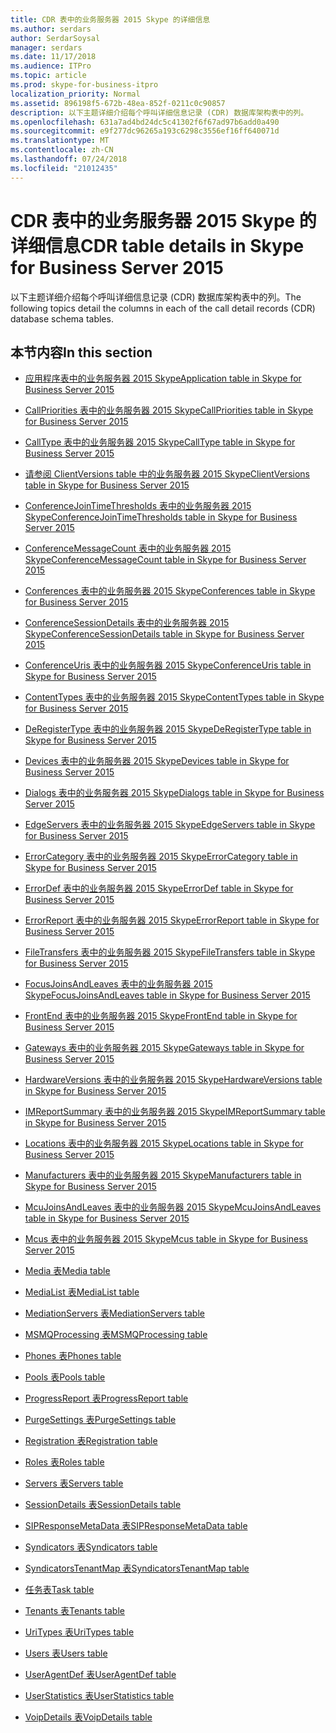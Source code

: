 ```yaml
---
title: CDR 表中的业务服务器 2015 Skype 的详细信息
ms.author: serdars
author: SerdarSoysal
manager: serdars
ms.date: 11/17/2018
ms.audience: ITPro
ms.topic: article
ms.prod: skype-for-business-itpro
localization_priority: Normal
ms.assetid: 896198f5-672b-48ea-852f-0211c0c90857
description: 以下主题详细介绍每个呼叫详细信息记录 (CDR) 数据库架构表中的列。
ms.openlocfilehash: 631a7ad4bd24dc5c41302f6f67ad97b6add0a490
ms.sourcegitcommit: e9f277dc96265a193c6298c3556ef16ff640071d
ms.translationtype: MT
ms.contentlocale: zh-CN
ms.lasthandoff: 07/24/2018
ms.locfileid: "21012435"
---
```

# <a name="cdr-table-details-in-skype-for-business-server-2015"></a><span data-ttu-id="c4ee6-103">CDR 表中的业务服务器 2015 Skype 的详细信息</span><span class="sxs-lookup"><span data-stu-id="c4ee6-103">CDR table details in Skype for Business Server 2015</span></span>
 
<span data-ttu-id="c4ee6-104">以下主题详细介绍每个呼叫详细信息记录 (CDR) 数据库架构表中的列。</span><span class="sxs-lookup"><span data-stu-id="c4ee6-104">The following topics detail the columns in each of the call detail records (CDR) database schema tables.</span></span>
  
## <a name="in-this-section"></a><span data-ttu-id="c4ee6-105">本节内容</span><span class="sxs-lookup"><span data-stu-id="c4ee6-105">In this section</span></span>

- [<span data-ttu-id="c4ee6-106">应用程序表中的业务服务器 2015 Skype</span><span class="sxs-lookup"><span data-stu-id="c4ee6-106">Application table in Skype for Business Server 2015</span></span>](application.md)
    
- [<span data-ttu-id="c4ee6-107">CallPriorities 表中的业务服务器 2015 Skype</span><span class="sxs-lookup"><span data-stu-id="c4ee6-107">CallPriorities table in Skype for Business Server 2015</span></span>](callpriorities.md)
    
- [<span data-ttu-id="c4ee6-108">CallType 表中的业务服务器 2015 Skype</span><span class="sxs-lookup"><span data-stu-id="c4ee6-108">CallType table in Skype for Business Server 2015</span></span>](calltype.md)
    
- [<span data-ttu-id="c4ee6-109">请参阅 ClientVersions table 中的业务服务器 2015 Skype</span><span class="sxs-lookup"><span data-stu-id="c4ee6-109">ClientVersions table in Skype for Business Server 2015</span></span>](clientversions.md)
    
- [<span data-ttu-id="c4ee6-110">ConferenceJoinTimeThresholds 表中的业务服务器 2015 Skype</span><span class="sxs-lookup"><span data-stu-id="c4ee6-110">ConferenceJoinTimeThresholds table in Skype for Business Server 2015</span></span>](conferencejointimethresholds.md)
    
- [<span data-ttu-id="c4ee6-111">ConferenceMessageCount 表中的业务服务器 2015 Skype</span><span class="sxs-lookup"><span data-stu-id="c4ee6-111">ConferenceMessageCount table in Skype for Business Server 2015</span></span>](conferencemessagecount.md)
    
- [<span data-ttu-id="c4ee6-112">Conferences 表中的业务服务器 2015 Skype</span><span class="sxs-lookup"><span data-stu-id="c4ee6-112">Conferences table in Skype for Business Server 2015</span></span>](conferences.md)
    
- [<span data-ttu-id="c4ee6-113">ConferenceSessionDetails 表中的业务服务器 2015 Skype</span><span class="sxs-lookup"><span data-stu-id="c4ee6-113">ConferenceSessionDetails table in Skype for Business Server 2015</span></span>](conferencesessiondetails-0.md)
    
- [<span data-ttu-id="c4ee6-114">ConferenceUris 表中的业务服务器 2015 Skype</span><span class="sxs-lookup"><span data-stu-id="c4ee6-114">ConferenceUris table in Skype for Business Server 2015</span></span>](conferenceuris.md)
    
- [<span data-ttu-id="c4ee6-115">ContentTypes 表中的业务服务器 2015 Skype</span><span class="sxs-lookup"><span data-stu-id="c4ee6-115">ContentTypes table in Skype for Business Server 2015</span></span>](contenttypes.md)
    
- [<span data-ttu-id="c4ee6-116">DeRegisterType 表中的业务服务器 2015 Skype</span><span class="sxs-lookup"><span data-stu-id="c4ee6-116">DeRegisterType table in Skype for Business Server 2015</span></span>](deregistertype.md)
    
- [<span data-ttu-id="c4ee6-117">Devices 表中的业务服务器 2015 Skype</span><span class="sxs-lookup"><span data-stu-id="c4ee6-117">Devices table in Skype for Business Server 2015</span></span>](devices.md)
    
- [<span data-ttu-id="c4ee6-118">Dialogs 表中的业务服务器 2015 Skype</span><span class="sxs-lookup"><span data-stu-id="c4ee6-118">Dialogs table in Skype for Business Server 2015</span></span>](dialogs.md)
    
- [<span data-ttu-id="c4ee6-119">EdgeServers 表中的业务服务器 2015 Skype</span><span class="sxs-lookup"><span data-stu-id="c4ee6-119">EdgeServers table in Skype for Business Server 2015</span></span>](edgeservers.md)
    
- [<span data-ttu-id="c4ee6-120">ErrorCategory 表中的业务服务器 2015 Skype</span><span class="sxs-lookup"><span data-stu-id="c4ee6-120">ErrorCategory table in Skype for Business Server 2015</span></span>](errorcategory.md)
    
- [<span data-ttu-id="c4ee6-121">ErrorDef 表中的业务服务器 2015 Skype</span><span class="sxs-lookup"><span data-stu-id="c4ee6-121">ErrorDef table in Skype for Business Server 2015</span></span>](errordef.md)
    
- [<span data-ttu-id="c4ee6-122">ErrorReport 表中的业务服务器 2015 Skype</span><span class="sxs-lookup"><span data-stu-id="c4ee6-122">ErrorReport table in Skype for Business Server 2015</span></span>](errorreport.md)
    
- [<span data-ttu-id="c4ee6-123">FileTransfers 表中的业务服务器 2015 Skype</span><span class="sxs-lookup"><span data-stu-id="c4ee6-123">FileTransfers table in Skype for Business Server 2015</span></span>](filetransfers-0.md)
    
- [<span data-ttu-id="c4ee6-124">FocusJoinsAndLeaves 表中的业务服务器 2015 Skype</span><span class="sxs-lookup"><span data-stu-id="c4ee6-124">FocusJoinsAndLeaves table in Skype for Business Server 2015</span></span>](focusjoinsandleaves.md)
    
- [<span data-ttu-id="c4ee6-125">FrontEnd 表中的业务服务器 2015 Skype</span><span class="sxs-lookup"><span data-stu-id="c4ee6-125">FrontEnd table in Skype for Business Server 2015</span></span>](frontend.md)
    
- [<span data-ttu-id="c4ee6-126">Gateways 表中的业务服务器 2015 Skype</span><span class="sxs-lookup"><span data-stu-id="c4ee6-126">Gateways table in Skype for Business Server 2015</span></span>](gateways.md)
    
- [<span data-ttu-id="c4ee6-127">HardwareVersions 表中的业务服务器 2015 Skype</span><span class="sxs-lookup"><span data-stu-id="c4ee6-127">HardwareVersions table in Skype for Business Server 2015</span></span>](hardwareversions.md)
    
- [<span data-ttu-id="c4ee6-128">IMReportSummary 表中的业务服务器 2015 Skype</span><span class="sxs-lookup"><span data-stu-id="c4ee6-128">IMReportSummary table in Skype for Business Server 2015</span></span>](imreportsummary.md)
    
- [<span data-ttu-id="c4ee6-129">Locations 表中的业务服务器 2015 Skype</span><span class="sxs-lookup"><span data-stu-id="c4ee6-129">Locations table in Skype for Business Server 2015</span></span>](locations.md)
    
- [<span data-ttu-id="c4ee6-130">Manufacturers 表中的业务服务器 2015 Skype</span><span class="sxs-lookup"><span data-stu-id="c4ee6-130">Manufacturers table in Skype for Business Server 2015</span></span>](manufacturers.md)
    
- [<span data-ttu-id="c4ee6-131">McuJoinsAndLeaves 表中的业务服务器 2015 Skype</span><span class="sxs-lookup"><span data-stu-id="c4ee6-131">McuJoinsAndLeaves table in Skype for Business Server 2015</span></span>](mcujoinsandleaves.md)
    
- [<span data-ttu-id="c4ee6-132">Mcus 表中的业务服务器 2015 Skype</span><span class="sxs-lookup"><span data-stu-id="c4ee6-132">Mcus table in Skype for Business Server 2015</span></span>](mcus.md)
    
- [<span data-ttu-id="c4ee6-133">Media 表</span><span class="sxs-lookup"><span data-stu-id="c4ee6-133">Media table</span></span>](media.md)
    
- [<span data-ttu-id="c4ee6-134">MediaList 表</span><span class="sxs-lookup"><span data-stu-id="c4ee6-134">MediaList table</span></span>](medialist.md)
    
- [<span data-ttu-id="c4ee6-135">MediationServers 表</span><span class="sxs-lookup"><span data-stu-id="c4ee6-135">MediationServers table</span></span>](mediationservers.md)
    
- [<span data-ttu-id="c4ee6-136">MSMQProcessing 表</span><span class="sxs-lookup"><span data-stu-id="c4ee6-136">MSMQProcessing table</span></span>](msmqprocessing.md)
    
- [<span data-ttu-id="c4ee6-137">Phones 表</span><span class="sxs-lookup"><span data-stu-id="c4ee6-137">Phones table</span></span>](phones.md)
    
- [<span data-ttu-id="c4ee6-138">Pools 表</span><span class="sxs-lookup"><span data-stu-id="c4ee6-138">Pools table</span></span>](pools.md)
    
- [<span data-ttu-id="c4ee6-139">ProgressReport 表</span><span class="sxs-lookup"><span data-stu-id="c4ee6-139">ProgressReport table</span></span>](progressreport.md)
    
- [<span data-ttu-id="c4ee6-140">PurgeSettings 表</span><span class="sxs-lookup"><span data-stu-id="c4ee6-140">PurgeSettings table</span></span>](purgesettings.md)
    
- [<span data-ttu-id="c4ee6-141">Registration 表</span><span class="sxs-lookup"><span data-stu-id="c4ee6-141">Registration table</span></span>](registration.md)
    
- [<span data-ttu-id="c4ee6-142">Roles 表</span><span class="sxs-lookup"><span data-stu-id="c4ee6-142">Roles table</span></span>](roles.md)
    
- [<span data-ttu-id="c4ee6-143">Servers 表</span><span class="sxs-lookup"><span data-stu-id="c4ee6-143">Servers table</span></span>](servers.md)
    
- [<span data-ttu-id="c4ee6-144">SessionDetails 表</span><span class="sxs-lookup"><span data-stu-id="c4ee6-144">SessionDetails table</span></span>](sessiondetails.md)
    
- [<span data-ttu-id="c4ee6-145">SIPResponseMetaData 表</span><span class="sxs-lookup"><span data-stu-id="c4ee6-145">SIPResponseMetaData table</span></span>](sipresponsemetadata.md)
    
- [<span data-ttu-id="c4ee6-146">Syndicators 表</span><span class="sxs-lookup"><span data-stu-id="c4ee6-146">Syndicators table</span></span>](syndicators.md)
    
- [<span data-ttu-id="c4ee6-147">SyndicatorsTenantMap 表</span><span class="sxs-lookup"><span data-stu-id="c4ee6-147">SyndicatorsTenantMap table</span></span>](syndicatorstenantmap.md)
    
- [<span data-ttu-id="c4ee6-148">任务表</span><span class="sxs-lookup"><span data-stu-id="c4ee6-148">Task table</span></span>](task.md)
    
- [<span data-ttu-id="c4ee6-149">Tenants 表</span><span class="sxs-lookup"><span data-stu-id="c4ee6-149">Tenants table</span></span>](tenants.md)
    
- [<span data-ttu-id="c4ee6-150">UriTypes 表</span><span class="sxs-lookup"><span data-stu-id="c4ee6-150">UriTypes table</span></span>](uritypes.md)
    
- [<span data-ttu-id="c4ee6-151">Users 表</span><span class="sxs-lookup"><span data-stu-id="c4ee6-151">Users table</span></span>](users.md)
    
- [<span data-ttu-id="c4ee6-152">UserAgentDef 表</span><span class="sxs-lookup"><span data-stu-id="c4ee6-152">UserAgentDef table</span></span>](useragentdef.md)
    
- [<span data-ttu-id="c4ee6-153">UserStatistics 表</span><span class="sxs-lookup"><span data-stu-id="c4ee6-153">UserStatistics table</span></span>](userstatistics.md)
    
- [<span data-ttu-id="c4ee6-154">VoipDetails 表</span><span class="sxs-lookup"><span data-stu-id="c4ee6-154">VoipDetails table</span></span>](voipdetails-0.md)
    

